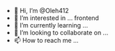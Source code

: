 - 👋 Hi, I’m @Oleh412
- 👀 I’m interested in ... frontend
- 🌱 I’m currently learning ...
- 💞️ I’m looking to collaborate on ...
- 📫 How to reach me ...

<!---
Oleh412/Oleh412 is a ✨ special ✨ repository because its `README.md` (this file) appears on your GitHub profile.
You can click the Preview link to take a look at your changes.
--->
